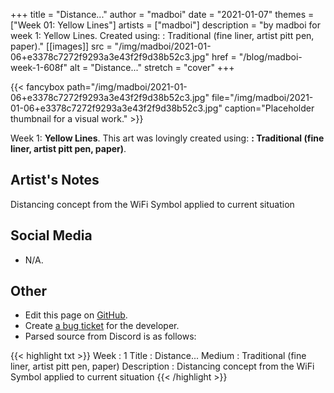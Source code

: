 +++
title =       "Distance..."
author =      "madboi"
date =        "2021-01-07"
themes =      ["Week 01: Yellow Lines"]
artists =     ["madboi"]
description = "by madboi for week 1: Yellow Lines. Created using: : Traditional (fine liner, artist pitt pen, paper)."
[[images]]
              src = "/img/madboi/2021-01-06+e3378c7272f9293a3e43f2f9d38b52c3.jpg"
              href = "/blog/madboi-week-1-608f"
              alt = "Distance..."
              stretch = "cover"
+++


{{< fancybox path="/img/madboi/2021-01-06+e3378c7272f9293a3e43f2f9d38b52c3.jpg" file="/img/madboi/2021-01-06+e3378c7272f9293a3e43f2f9d38b52c3.jpg" caption="Placeholder thumbnail for a visual work." >}}


Week 1: **Yellow Lines**. This art was lovingly created using: **: Traditional (fine liner, artist pitt pen, paper)**.

## Artist's Notes

Distancing concept from the WiFi Symbol applied to current situation

## Social Media

- N/A.

## Other

- Edit this page on [GitHub](https://github.com/teaminkling/web-refresh/edit/main/content/blog/madboi-week-1-608f.md).
- Create [a bug ticket](https://github.com/teaminkling/web-refresh/issues/new?assignees=&labels=bug&template=problem-report.md&title=) for the developer.
- Parsed source from Discord is as follows:

{{< highlight txt >}}
Week : 1
Title : Distance...
Medium : Traditional (fine liner, artist pitt pen, paper)
Description : Distancing concept from the WiFi Symbol applied to current situation
{{< /highlight >}}